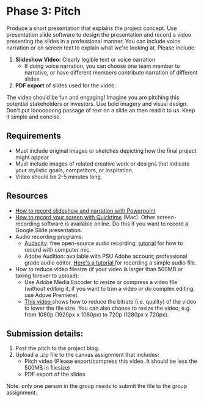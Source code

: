 # Phase 3: Pitch

Produce a short presentation that explains the project concept. Use presentation slide software to design the presentation and record a video presenting the slides in a professional manner. You can include voice narration or on screen text to explain what we're looking at. Please include:

1. **Slideshow Video:** Clearly legible text or voice narration
   * If doing voice narration, you can choose one team member to narrative, or have different members contribute narration of different slides.
2. **PDF export** of slides used for the video.

The video should be fun and engaging! Imagine you are pitching this potential stakeholders or investors. Use bold imagery and visual design. Don't put looooooong passage of text on a slide an then read it to us. Keep it simple and concise. 

## Requirements 
- Must include original images or sketches depicting how the final project might appear
- Must include images of related creative work or designs that indicate your stylistic goals, competitors, or inspiration. 
- Video should be 2-5 minutes long. 

## Resources

* [How to record slideshow and narration with Powerpoint ](https://support.office.com/en-us/article/video-record-presentations-2570dff5-f81c-40bc-b404-e04e95ffab33)
* [How to record your screen with Quicktime](https://support.apple.com/guide/quicktime-player/record-your-screen-qtp97b08e666/mac) \(Mac\). Other screen-recording software is available online. Do this if you want to record a Google Slide presentation.
* Audio recording programs:
  * [Audacity](https://manual.audacityteam.org/index.html): free open-source audio recording; [tutorial](https://manual.audacityteam.org/man/tutorial_your_first_recording.html) for how to record with computer mic.
  * Adobe Audition: available with PSU Adobe account; professional grade audio editor. [Here's a tutorial ](https://helpx.adobe.com/audition/using/recording-audio.html)for recording a simple audio file. 
* How to reduce video filesize \(if your video is larger than 500MB or taking forever to upload\):
  * Use Adobe Media Encoder to resize or compress a video file \(without editing it, if you want to trim a video or do complex editing, use Adove Premiere\).
  * [This video ](https://www.youtube.com/watch?v=4b-jHxjdEWE)shows how to reduce the bitrate \(i.e. quality\) of the video to lower the file size. You can also choose to resize the video; e.g. from 1080p \(1920px x 1080px\) to 720p \(1280px x 720px\). 

## Submission details:

1. Post the pitch to the project blog.
2. Upload a .zip file to the canvas assignment that includes:
   * Pitch video \(Please export/compress this video. It should be less the 500MB in filesize\)
   * PDF export of the slides

Note: only one person in the group needs to submit the file to the group assignment.



